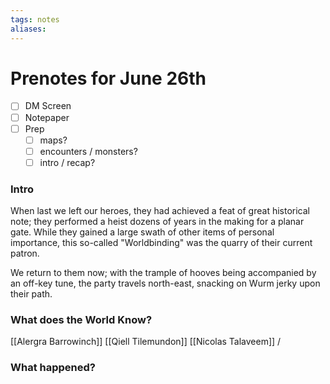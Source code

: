 ```yaml
---
tags: notes
aliases:
---
```


# Prenotes for June 26th
- [ ] DM Screen
- [ ] Notepaper
- [ ] Prep
	- [ ] maps?
	- [ ] encounters / monsters?
	- [ ] intro / recap?

### Intro

When last we left our heroes, they had achieved a feat of great historical note; they performed a heist dozens of years in the making for a planar gate. While they gained a large swath of other items of personal importance, this so-called "Worldbinding" was the quarry of their current patron.

We return to them now; with the trample of hooves being accompanied by an off-key tune, the party travels north-east, snacking on Wurm jerky upon their path.

### What does the World Know?

[[Alergra Barrowinch]]
[[Qiell Tilemundon]]
[[Nicolas Talaveem]] / 


### What happened?
